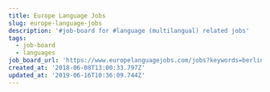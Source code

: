 ```yaml
---
title: Europe Language Jobs
slug: europe-language-jobs
description: '#job-board for #language (multilangual) related jobs'
tags:
  - job-board
  - languages
job_board_url: 'https://www.europelanguagejobs.com/jobs?keywords=berlin'
created_at: '2018-06-08T13:00:33.797Z'
updated_at: '2019-06-16T10:36:09.744Z'
---
```


